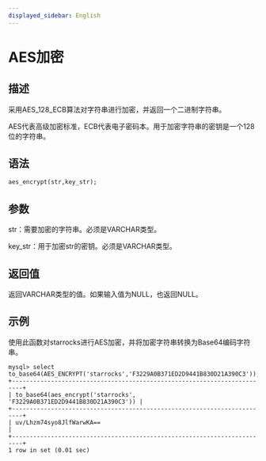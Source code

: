 ```yaml
---
displayed_sidebar: English
---
```


# AES加密

## 描述

采用AES_128_ECB算法对字符串进行加密，并返回一个二进制字符串。

AES代表高级加密标准，ECB代表电子密码本。用于加密字符串的密钥是一个128位的字符串。

## 语法

```Haskell
aes_encrypt(str,key_str);
```

## 参数

str：需要加密的字符串。必须是VARCHAR类型。

key_str：用于加密str的密钥。必须是VARCHAR类型。

## 返回值

返回VARCHAR类型的值。如果输入值为NULL，也返回NULL。

## 示例

使用此函数对starrocks进行AES加密，并将加密字符串转换为Base64编码字符串。

```Plain
mysql> select to_base64(AES_ENCRYPT('starrocks','F3229A0B371ED2D9441B830D21A390C3'));
+-------------------------------------------------------------------------+
| to_base64(aes_encrypt('starrocks', 'F3229A0B371ED2D9441B830D21A390C3')) |
+-------------------------------------------------------------------------+
| uv/Lhzm74syo8JlfWarwKA==                                                |
+-------------------------------------------------------------------------+
1 row in set (0.01 sec)
```
